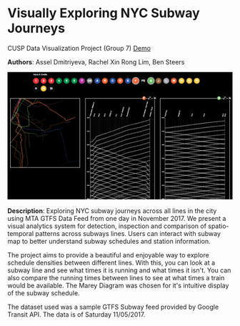 # Visually Exploring NYC Subway Journeys
CUSP Data Visualization Project (Group 7) [Demo](http://subways.pythonanywhere.com/)

**Authors**: Assel Dmitriyeva, Rachel Xin Rong Lim, Ben Steers

![NYC Subways Banner Image](nyc-subways-banner.png)

**Description**: Exploring NYC subway journeys across all lines in the city using MTA GTFS Data Feed from one day in November 2017. We present a visual analytics system for detection, inspection and comparison of spatio-temporal patterns across subways lines. Users can interact with subway map to better understand subway schedules and station information. 

The project aims to provide a beautiful and enjoyable way to explore schedule densities between different lines. With this, you can look at a subway line and see what times it is running and what times it isn't. You can also compare the running times between lines to see at what times a train would be available. The Marey Diagram was chosen for it's intuitive display of the subway schedule.

The dataset used was a sample GTFS Subway feed provided by Google Transit API. The data is of Saturday 11/05/2017. 

